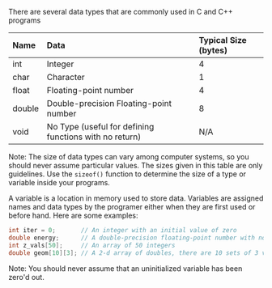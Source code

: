 There are several data types that are commonly used in C and C++ programs

| Name | Data | Typical Size (bytes) |
| :----- | :----- | :----- |
| int | Integer| 4 |
| char | Character| 1 |
| float | Floating-point number | 4|
| double | Double-precision Floating-point number | 8 |
| void | No Type (useful for defining functions with no return) | N/A |

Note: The size of data types can vary among computer systems, so you should never assume particular values. The sizes given in this table are only guidelines. Use the `sizeof()` function to determine the size of a type or variable inside your programs.

A variable is a location in memory used to store data. Variables are assigned names and data types by the programer either when they are first used or before hand. Here are some examples: 

```C++
int iter = 0;       // An integer with an initial value of zero 
double energy;      // A double-precision floating-point number with no initial value
int z_vals[50];     // An array of 50 integers
double geom[10][3]; // A 2-d array of doubles, there are 10 sets of 3 values each
```

Note: You should never assume that an uninitialized variable has been zero'd out.